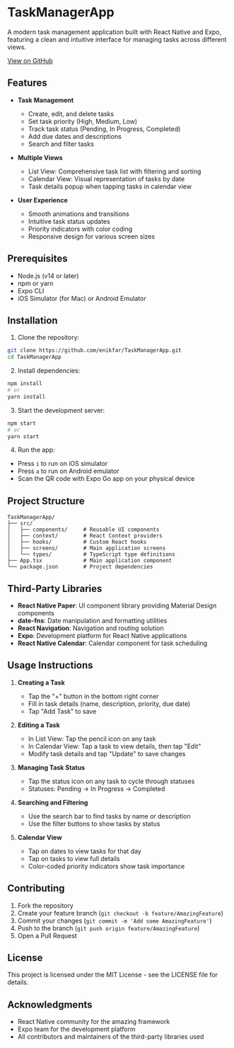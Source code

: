 # TaskManagerApp

A modern task management application built with React Native and Expo, featuring a clean and intuitive interface for managing tasks across different views.

[View on GitHub](https://github.com/enikfar/TaskManagerApp)

## Features

- **Task Management**
  - Create, edit, and delete tasks
  - Set task priority (High, Medium, Low)
  - Track task status (Pending, In Progress, Completed)
  - Add due dates and descriptions
  - Search and filter tasks

- **Multiple Views**
  - List View: Comprehensive task list with filtering and sorting
  - Calendar View: Visual representation of tasks by date
  - Task details popup when tapping tasks in calendar view

- **User Experience**
  - Smooth animations and transitions
  - Intuitive task status updates
  - Priority indicators with color coding
  - Responsive design for various screen sizes

## Prerequisites

- Node.js (v14 or later)
- npm or yarn
- Expo CLI
- iOS Simulator (for Mac) or Android Emulator

## Installation

1. Clone the repository:
```bash
git clone https://github.com/enikfar/TaskManagerApp.git
cd TaskManagerApp
```

2. Install dependencies:
```bash
npm install
# or
yarn install
```

3. Start the development server:
```bash
npm start
# or
yarn start
```

4. Run the app:
- Press `i` to run on iOS simulator
- Press `a` to run on Android emulator
- Scan the QR code with Expo Go app on your physical device

## Project Structure

```
TaskManagerApp/
├── src/
│   ├── components/     # Reusable UI components
│   ├── context/        # React Context providers
│   ├── hooks/          # Custom React hooks
│   ├── screens/        # Main application screens
│   └── types/          # TypeScript type definitions
├── App.tsx             # Main application component
└── package.json        # Project dependencies
```

## Third-Party Libraries

- **React Native Paper**: UI component library providing Material Design components
- **date-fns**: Date manipulation and formatting utilities
- **React Navigation**: Navigation and routing solution
- **Expo**: Development platform for React Native applications
- **React Native Calendar**: Calendar component for task scheduling

## Usage Instructions

1. **Creating a Task**
   - Tap the "+" button in the bottom right corner
   - Fill in task details (name, description, priority, due date)
   - Tap "Add Task" to save

2. **Editing a Task**
   - In List View: Tap the pencil icon on any task
   - In Calendar View: Tap a task to view details, then tap "Edit"
   - Modify task details and tap "Update" to save changes

3. **Managing Task Status**
   - Tap the status icon on any task to cycle through statuses
   - Statuses: Pending → In Progress → Completed

4. **Searching and Filtering**
   - Use the search bar to find tasks by name or description
   - Use the filter buttons to show tasks by status

5. **Calendar View**
   - Tap on dates to view tasks for that day
   - Tap on tasks to view full details
   - Color-coded priority indicators show task importance

## Contributing

1. Fork the repository
2. Create your feature branch (`git checkout -b feature/AmazingFeature`)
3. Commit your changes (`git commit -m 'Add some AmazingFeature'`)
4. Push to the branch (`git push origin feature/AmazingFeature`)
5. Open a Pull Request

## License

This project is licensed under the MIT License - see the LICENSE file for details.

## Acknowledgments

- React Native community for the amazing framework
- Expo team for the development platform
- All contributors and maintainers of the third-party libraries used 